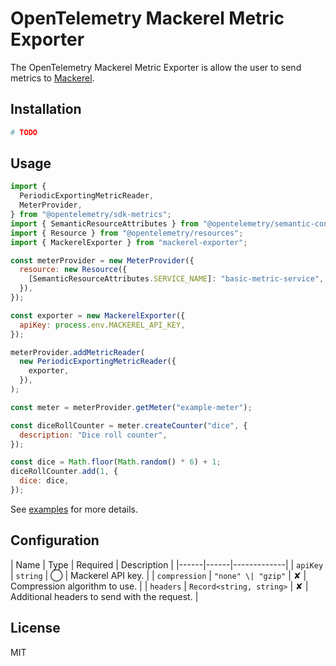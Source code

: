 # OpenTelemetry Mackerel Metric Exporter

The OpenTelemetry Mackerel Metric Exporter is allow the user to send metrics to [Mackerel](https://mackerel.io/).

## Installation

```sh
# TODO
```

## Usage

```js
import {
  PeriodicExportingMetricReader,
  MeterProvider,
} from "@opentelemetry/sdk-metrics";
import { SemanticResourceAttributes } from "@opentelemetry/semantic-conventions";
import { Resource } from "@opentelemetry/resources";
import { MackerelExporter } from "mackerel-exporter";

const meterProvider = new MeterProvider({
  resource: new Resource({
    [SemanticResourceAttributes.SERVICE_NAME]: "basic-metric-service",
  }),
});

const exporter = new MackerelExporter({
  apiKey: process.env.MACKEREL_API_KEY,
});

meterProvider.addMetricReader(
  new PeriodicExportingMetricReader({
    exporter,
  }),
);

const meter = meterProvider.getMeter("example-meter");

const diceRollCounter = meter.createCounter("dice", {
  description: "Dice roll counter",
});

const dice = Math.floor(Math.random() * 6) + 1;
diceRollCounter.add(1, {
  dice: dice,
});
```

See [examples](./examples) for more details.

## Configuration

| Name | Type | Required | Description |
|------|------|-------------|
| `apiKey` | `string` | ◯ | Mackerel API key. |
| `compression` | `"none" \| "gzip"` | ✘ | Compression algorithm to use. |
| `headers` | `Record<string, string>` | ✘ | Additional headers to send with the request. |

## License

MIT
